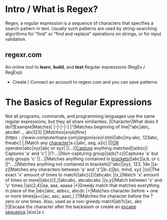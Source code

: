 # Intro / What is Regex?
Regex, a regular expression is a sequence of characters that specifies a search pattern in text. Usually such patterns are used by string-searching algorithms for "find" or "find and replace" operations on strings, or for input validation.

## regexr.com
An online tool to **learn**, **build**, and **test** Regular expressions (RegEx / RegExp)
- Create / Connect an account to regexr.com and you can save patterns

# The Basics of Regular Expressions
Not all programs, commands, and programming languages use the same regular expressions, but they all share similarities. 
|Character|What does it do?|Example|Matches|
|-|-|-|-|
|^|Matches beginning of line|^abc|abc, abcdef..., abc123|
|$|Matches [end of line](https://www.computerhope.com/jargon/e/eol.htm)|abc$|my:abc, 123abc, theabc|
|.|Match any [character](https://www.computerhope.com/jargon/c/charact.htm)|a.c|abc, asg, a2c|
|\||[OR](https://www.computerhope.com/jargon/o/oroperat.htm) operator|abc\|xyz|abc or xyz|
|(...)|[Capture](https://www.computerhope.com/jargon/c/capture.htm) anything matched|(a)b(c)| Captures 'a' and 'c'|
|(?:...)|Non-capturing group|(a)b(?:c)|Captures 'a' but only groups 'c'
|[...]|Matches anything contained in [brackets](https://www.computerhope.com/jargon/b/bracket.htm)|[abc]|a,b, or c
|[\^....]|Matches anything not contained in brackets|[\^abc]|xyz, 123, 1de
|[a-z]|Matches any characters between 'a' and 'z'|[b-z]|bc, mind, xyz
|{x}|The exact 'x' amount of times to match|(abc){2}|abcabc
|{x,}|Match 'x' amount of times or more|(abc){2,}|abcabc, abcabcabc
|{x,y}|Match between 'x' and 'y' times.|(a){2,4}|aa, aaa, aaaaa
|*|Greedy match that matches everything in place of the *|ab*c|abc, abbcc, abcdc
|+|Matches character before + one or more times|a+c|ac, aac, aaac,|
|?|Matches the character before the ? zero or one times. Also, used as a non-greedy match|ab?c|ac, abc
|\\|Escape the character after the backslash or create an [escape sequence](https://www.computerhope.com/jargon/e/escasequ.htm).|a\\sc|a c
